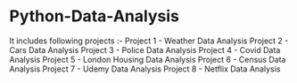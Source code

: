 # Python-Data-Analysis
It includes following projects :- Project 1 - Weather Data Analysis  Project 2 - Cars Data Analysis  Project 3 - Police Data Analysis  Project 4 - Covid Data Analysis  Project 5 - London Housing Data Analysis  Project 6 - Census Data Analysis  Project 7 - Udemy Data Analysis  Project 8 - Netflix Data Analysis
